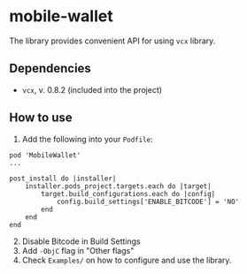 # mobile-wallet

The library provides convenient API for using `vcx` library.

## Dependencies

- `vcx`, v. 0.8.2 (included into the project)

## How to use

1. Add the following into your  `Podfile`:
```
pod 'MobileWallet'
...

post_install do |installer|
    installer.pods_project.targets.each do |target|
        target.build_configurations.each do |config|
            config.build_settings['ENABLE_BITCODE'] = 'NO'
        end
    end
end
```
2. Disable Bitcode in Build Settings
3. Add `-ObjC` flag in "Other flags"
3. Check `Examples/` on how to configure and use the library.
